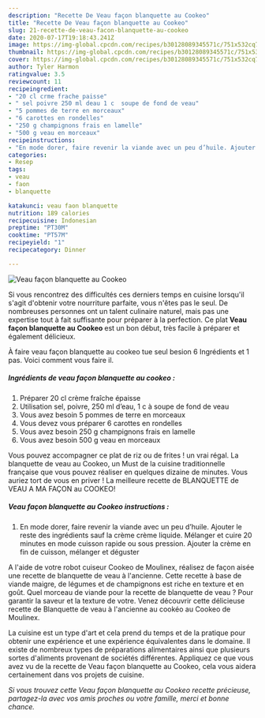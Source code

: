 ```yaml
---
description: "Recette De Veau façon blanquette au Cookeo"
title: "Recette De Veau façon blanquette au Cookeo"
slug: 21-recette-de-veau-facon-blanquette-au-cookeo
date: 2020-07-17T19:18:43.241Z
image: https://img-global.cpcdn.com/recipes/b30128089345571c/751x532cq70/veau-facon-blanquette-au-cookeo-photo-principale-de-la-recette.jpg
thumbnail: https://img-global.cpcdn.com/recipes/b30128089345571c/751x532cq70/veau-facon-blanquette-au-cookeo-photo-principale-de-la-recette.jpg
cover: https://img-global.cpcdn.com/recipes/b30128089345571c/751x532cq70/veau-facon-blanquette-au-cookeo-photo-principale-de-la-recette.jpg
author: Tyler Harmon
ratingvalue: 3.5
reviewcount: 11
recipeingredient:
- "20 cl crme frache paisse"
- " sel poivre 250 ml deau 1 c  soupe de fond de veau"
- "5 pommes de terre en morceaux"
- "6 carottes en rondelles"
- "250 g champignons frais en lamelle"
- "500 g veau en morceaux"
recipeinstructions:
- "En mode dorer, faire revenir la viande avec un peu d’huile. Ajouter le reste des ingrédients sauf la crème crème liquide. Mélanger et cuire 20 minutes en mode cuisson rapide ou sous pression. Ajouter la crème en fin de cuisson, mélanger et déguster"
categories:
- Resep
tags:
- veau
- faon
- blanquette

katakunci: veau faon blanquette 
nutrition: 189 calories
recipecuisine: Indonesian
preptime: "PT30M"
cooktime: "PT57M"
recipeyield: "1"
recipecategory: Dinner

---
```



![Veau façon blanquette au Cookeo](https://img-global.cpcdn.com/recipes/b30128089345571c/751x532cq70/veau-facon-blanquette-au-cookeo-photo-principale-de-la-recette.jpg)

Si vous rencontrez des difficultés ces derniers temps en cuisine lorsqu'il s'agit d'obtenir votre nourriture parfaite, vous n'êtes pas le seul. De nombreuses personnes ont un talent culinaire naturel, mais pas une expertise tout à fait suffisante pour préparer à la perfection. Ce plat <strong> Veau façon blanquette au Cookeo </strong> est un bon début, très facile à préparer et également délicieux.

<!--inarticleads1-->

À faire veau façon blanquette au cookeo tue seul besion 6 Ingrédients et 1 pas. Voici comment vous faire il.

##### Ingrédients de veau façon blanquette au cookeo :

1. Préparer 20 cl crème fraîche épaisse
1. Utilisation  sel, poivre, 250 ml d’eau, 1 c à soupe de fond de veau
1. Vous avez besoin 5 pommes de terre en morceaux
1. Vous devez vous préparer 6 carottes en rondelles
1. Vous avez besoin 250 g champignons frais en lamelle
1. Vous avez besoin 500 g veau en morceaux


Vous pouvez accompagner ce plat de riz ou de frites ! un vrai régal. La blanquette de veau au Cookeo, un Must de la cuisine traditionnelle française que vous pouvez réaliser en quelques dizaine de minutes. Vous auriez tort de vous en priver ! La meilleure recette de BLANQUETTE de VEAU A MA FAÇON au COOKEO! 

<!--inarticleads2-->

##### Veau façon blanquette au Cookeo instructions :

1. En mode dorer, faire revenir la viande avec un peu d’huile. Ajouter le reste des ingrédients sauf la crème crème liquide. Mélanger et cuire 20 minutes en mode cuisson rapide ou sous pression. Ajouter la crème en fin de cuisson, mélanger et déguster


A l&#39;aide de votre robot cuiseur Cookeo de Moulinex, réalisez de façon aisée une recette de blanquette de veau à l&#39;ancienne. Cette recette à base de viande maigre, de légumes et de champignons est riche en texture et en goût. Quel morceau de viande pour la recette de blanquette de veau ? Pour garantir la saveur et la texture de votre. Venez découvrir cette délicieuse recette de Blanquette de veau à l&#39;ancienne au cookéo au Cookeo de Moulinex. 

<!--inarticleads1-->

<p>
La cuisine est un type d'art et cela prend du temps et de la pratique pour obtenir une expérience et une expérience équivalentes dans le domaine. Il existe de nombreux types de préparations alimentaires ainsi que plusieurs sortes d'aliments provenant de sociétés différentes. Appliquez ce que vous avez vu de la recette de Veau façon blanquette au Cookeo, cela vous aidera certainement dans vos projets de cuisine.
</p>

<p>
<i>Si vous trouvez cette Veau façon blanquette au Cookeo recette précieuse, partagez-la avec vos amis proches ou votre famille, merci et bonne chance.</i>
</p>
